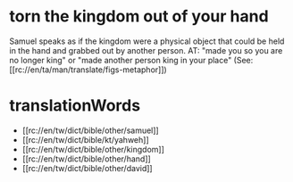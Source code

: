 # torn the kingdom out of your hand

Samuel speaks as if the kingdom were a physical object that could be held in the hand and grabbed out by another person. AT: "made you so you are no longer king" or "made another person king in your place" (See: [[rc://en/ta/man/translate/figs-metaphor]])

# translationWords

* [[rc://en/tw/dict/bible/other/samuel]]
* [[rc://en/tw/dict/bible/kt/yahweh]]
* [[rc://en/tw/dict/bible/other/kingdom]]
* [[rc://en/tw/dict/bible/other/hand]]
* [[rc://en/tw/dict/bible/other/david]]